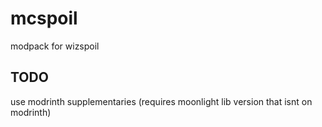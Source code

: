 # mcspoil

modpack for wizspoil

## TODO

use modrinth supplementaries (requires moonlight lib version that isnt on modrinth)
